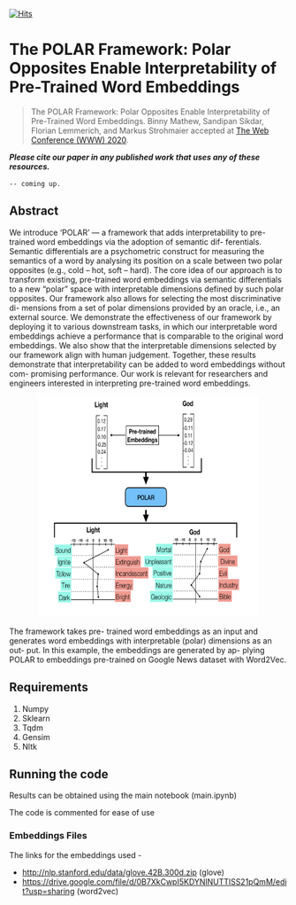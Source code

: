 [![Hits](https://hits.seeyoufarm.com/api/count/incr/badge.svg?url=https%3A%2F%2Fgithub.com%2FSandipan99%2FPOLAR)](https://hits.seeyoufarm.com)

# The POLAR Framework: Polar Opposites Enable Interpretability of Pre-Trained Word Embeddings

> The POLAR Framework: Polar Opposites Enable Interpretability of Pre-Trained Word Embeddings. Binny Mathew, Sandipan Sikdar, Florian Lemmerich, and Markus Strohmaier accepted at [The Web Conference (WWW) 2020](https://www2020.thewebconf.org/).

***Please cite our paper in any published work that uses any of these resources.***

~~~
-- coming up.
~~~

## Abstract
We introduce ‘POLAR’ — a framework that adds interpretability to pre-trained word embeddings via the adoption of semantic dif- ferentials. Semantic differentials are a psychometric construct for measuring the semantics of a word by analysing its position on a scale between two polar opposites (e.g., cold – hot, soft – hard). The core idea of our approach is to transform existing, pre-trained word embeddings via semantic differentials to a new “polar” space with interpretable dimensions defined by such polar opposites. Our framework also allows for selecting the most discriminative di- mensions from a set of polar dimensions provided by an oracle, i.e., an external source. We demonstrate the effectiveness of our framework by deploying it to various downstream tasks, in which our interpretable word embeddings achieve a performance that is comparable to the original word embeddings. We also show that the interpretable dimensions selected by our framework align with human judgement. Together, these results demonstrate that interpretability can be added to word embeddings without com- promising performance. Our work is relevant for researchers and engineers interested in interpreting pre-trained word embeddings.

<p align="center"><img src="./POLAR.png" width="400" height="400"></p>
The framework takes pre- trained word embeddings as an input and generates word embeddings with interpretable (polar) dimensions as an out- put. In this example, the embeddings are generated by ap- plying POLAR to embeddings pre-trained on Google News dataset with Word2Vec.


## Requirements
  
  1. Numpy
  2. Sklearn
  3. Tqdm
  4. Gensim
  5. Nltk

## Running the code

Results can be obtained using the main notebook (main.ipynb)

The code is commented for ease of use

### Embeddings Files
The links for the embeddings used -
* http://nlp.stanford.edu/data/glove.42B.300d.zip (glove)
* https://drive.google.com/file/d/0B7XkCwpI5KDYNlNUTTlSS21pQmM/edit?usp=sharing (word2vec)
